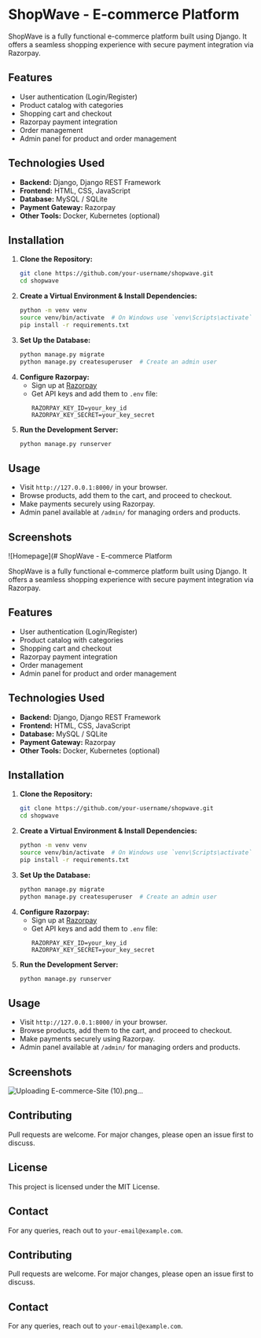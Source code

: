 # ShopWave - E-commerce Platform

ShopWave is a fully functional e-commerce platform built using Django. It offers a seamless shopping experience with secure payment integration via Razorpay.

## Features
- User authentication (Login/Register)
- Product catalog with categories
- Shopping cart and checkout
- Razorpay payment integration
- Order management
- Admin panel for product and order management

## Technologies Used
- **Backend:** Django, Django REST Framework
- **Frontend:** HTML, CSS, JavaScript
- **Database:** MySQL / SQLite
- **Payment Gateway:** Razorpay
- **Other Tools:** Docker, Kubernetes (optional)

## Installation

1. **Clone the Repository:**
   ```sh
   git clone https://github.com/your-username/shopwave.git
   cd shopwave
   ```
2. **Create a Virtual Environment & Install Dependencies:**
   ```sh
   python -m venv venv
   source venv/bin/activate  # On Windows use `venv\Scripts\activate`
   pip install -r requirements.txt
   ```
3. **Set Up the Database:**
   ```sh
   python manage.py migrate
   python manage.py createsuperuser  # Create an admin user
   ```
4. **Configure Razorpay:**
   - Sign up at [Razorpay](https://razorpay.com/)
   - Get API keys and add them to `.env` file:
     ```
     RAZORPAY_KEY_ID=your_key_id
     RAZORPAY_KEY_SECRET=your_key_secret
     ```
5. **Run the Development Server:**
   ```sh
   python manage.py runserver
   ```

## Usage
- Visit `http://127.0.0.1:8000/` in your browser.
- Browse products, add them to the cart, and proceed to checkout.
- Make payments securely using Razorpay.
- Admin panel available at `/admin/` for managing orders and products.

## Screenshots
![Homepage](# ShopWave - E-commerce Platform

ShopWave is a fully functional e-commerce platform built using Django. It offers a seamless shopping experience with secure payment integration via Razorpay.

## Features
- User authentication (Login/Register)
- Product catalog with categories
- Shopping cart and checkout
- Razorpay payment integration
- Order management
- Admin panel for product and order management

## Technologies Used
- **Backend:** Django, Django REST Framework
- **Frontend:** HTML, CSS, JavaScript
- **Database:** MySQL / SQLite
- **Payment Gateway:** Razorpay
- **Other Tools:** Docker, Kubernetes (optional)

## Installation

1. **Clone the Repository:**
   ```sh
   git clone https://github.com/your-username/shopwave.git
   cd shopwave
   ```
2. **Create a Virtual Environment & Install Dependencies:**
   ```sh
   python -m venv venv
   source venv/bin/activate  # On Windows use `venv\Scripts\activate`
   pip install -r requirements.txt
   ```
3. **Set Up the Database:**
   ```sh
   python manage.py migrate
   python manage.py createsuperuser  # Create an admin user
   ```
4. **Configure Razorpay:**
   - Sign up at [Razorpay](https://razorpay.com/)
   - Get API keys and add them to `.env` file:
     ```
     RAZORPAY_KEY_ID=your_key_id
     RAZORPAY_KEY_SECRET=your_key_secret
     ```
5. **Run the Development Server:**
   ```sh
   python manage.py runserver
   ```

## Usage
- Visit `http://127.0.0.1:8000/` in your browser.
- Browse products, add them to the cart, and proceed to checkout.
- Make payments securely using Razorpay.
- Admin panel available at `/admin/` for managing orders and products.

## Screenshots


![Uploading E-commerce-Site (10).png…]()


## Contributing
Pull requests are welcome. For major changes, please open an issue first to discuss.

## License
This project is licensed under the MIT License.

## Contact
For any queries, reach out to `your-email@example.com`.


## Contributing
Pull requests are welcome. For major changes, please open an issue first to discuss.


## Contact
For any queries, reach out to `your-email@example.com`.
